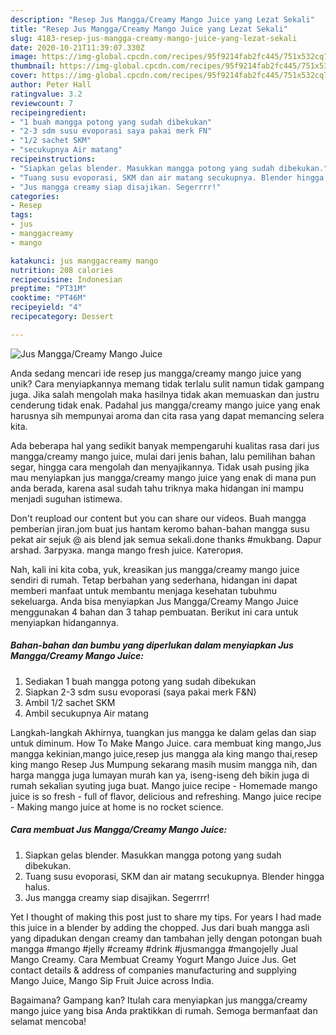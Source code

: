 ```yaml
---
description: "Resep Jus Mangga/Creamy Mango Juice yang Lezat Sekali"
title: "Resep Jus Mangga/Creamy Mango Juice yang Lezat Sekali"
slug: 4183-resep-jus-mangga-creamy-mango-juice-yang-lezat-sekali
date: 2020-10-21T11:39:07.330Z
image: https://img-global.cpcdn.com/recipes/95f9214fab2fc445/751x532cq70/jus-manggacreamy-mango-juice-foto-resep-utama.jpg
thumbnail: https://img-global.cpcdn.com/recipes/95f9214fab2fc445/751x532cq70/jus-manggacreamy-mango-juice-foto-resep-utama.jpg
cover: https://img-global.cpcdn.com/recipes/95f9214fab2fc445/751x532cq70/jus-manggacreamy-mango-juice-foto-resep-utama.jpg
author: Peter Hall
ratingvalue: 3.2
reviewcount: 7
recipeingredient:
- "1 buah mangga potong yang sudah dibekukan"
- "2-3 sdm susu evoporasi saya pakai merk FN"
- "1/2 sachet SKM"
- "secukupnya Air matang"
recipeinstructions:
- "Siapkan gelas blender. Masukkan mangga potong yang sudah dibekukan."
- "Tuang susu evoporasi, SKM dan air matang secukupnya. Blender hingga halus."
- "Jus mangga creamy siap disajikan. Segerrrr!"
categories:
- Resep
tags:
- jus
- manggacreamy
- mango

katakunci: jus manggacreamy mango 
nutrition: 208 calories
recipecuisine: Indonesian
preptime: "PT31M"
cooktime: "PT46M"
recipeyield: "4"
recipecategory: Dessert

---
```



![Jus Mangga/Creamy Mango Juice](https://img-global.cpcdn.com/recipes/95f9214fab2fc445/751x532cq70/jus-manggacreamy-mango-juice-foto-resep-utama.jpg)

Anda sedang mencari ide resep jus mangga/creamy mango juice yang unik? Cara menyiapkannya memang tidak terlalu sulit namun tidak gampang juga. Jika salah mengolah maka hasilnya tidak akan memuaskan dan justru cenderung tidak enak. Padahal jus mangga/creamy mango juice yang enak harusnya sih mempunyai aroma dan cita rasa yang dapat memancing selera kita.

Ada beberapa hal yang sedikit banyak mempengaruhi kualitas rasa dari jus mangga/creamy mango juice, mulai dari jenis bahan, lalu pemilihan bahan segar, hingga cara mengolah dan menyajikannya. Tidak usah pusing jika mau menyiapkan jus mangga/creamy mango juice yang enak di mana pun anda berada, karena asal sudah tahu triknya maka hidangan ini mampu menjadi suguhan istimewa.

Don&#39;t reupload our content but you can share our videos. Buah mangga pemberian jiran.jom buat jus hantam keromo bahan-bahan mangga susu pekat air sejuk @ ais blend jak semua sekali.done thanks #mukbang. Dapur arshad. Загрузка. manga mango fresh juice. Категория.


Nah, kali ini kita coba, yuk, kreasikan jus mangga/creamy mango juice sendiri di rumah. Tetap berbahan yang sederhana, hidangan ini dapat memberi manfaat untuk membantu menjaga kesehatan tubuhmu sekeluarga. Anda bisa menyiapkan Jus Mangga/Creamy Mango Juice menggunakan 4 bahan dan 3 tahap pembuatan. Berikut ini cara untuk menyiapkan hidangannya.

<!--inarticleads1-->

##### Bahan-bahan dan bumbu yang diperlukan dalam menyiapkan Jus Mangga/Creamy Mango Juice:

1. Sediakan 1 buah mangga potong yang sudah dibekukan
1. Siapkan 2-3 sdm susu evoporasi (saya pakai merk F&amp;N)
1. Ambil 1/2 sachet SKM
1. Ambil secukupnya Air matang


Langkah-langkah Akhirnya, tuangkan jus mangga ke dalam gelas dan siap untuk diminum. How To Make Mango Juice. cara membuat king mango,Jus mangga kekinian,mango juice,resep jus mangga ala king mango thai,resep king mango Resep Jus Mumpung sekarang masih musim mangga nih, dan harga mangga juga lumayan murah kan ya, iseng-iseng deh bikin juga di rumah sekalian syuting juga buat. Mango juice recipe - Homemade mango juice is so fresh - full of flavor, delicious and refreshing. Mango juice recipe - Making mango juice at home is no rocket science. 

<!--inarticleads2-->

##### Cara membuat Jus Mangga/Creamy Mango Juice:

1. Siapkan gelas blender. Masukkan mangga potong yang sudah dibekukan.
1. Tuang susu evoporasi, SKM dan air matang secukupnya. Blender hingga halus.
1. Jus mangga creamy siap disajikan. Segerrrr!


Yet I thought of making this post just to share my tips. For years I had made this juice in a blender by adding the chopped. Jus dari buah mangga asli yang dipadukan dengan creamy dan tambahan jelly dengan potongan buah mangga #mango #jelly #creamy #drink #jusmangga #mangojelly Jual Mango Creamy. Cara Membuat Creamy Yogurt Mango Juice Jus. Get contact details &amp; address of companies manufacturing and supplying Mango Juice, Mango Sip Fruit Juice across India. 

Bagaimana? Gampang kan? Itulah cara menyiapkan jus mangga/creamy mango juice yang bisa Anda praktikkan di rumah. Semoga bermanfaat dan selamat mencoba!
